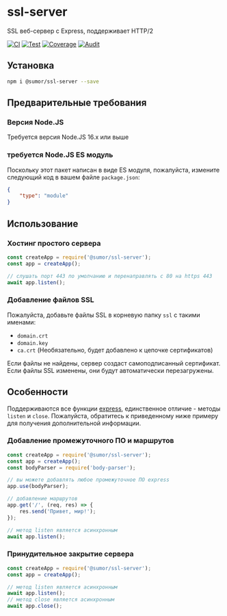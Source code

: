 # ssl-server
SSL веб-сервер с Express, поддерживает HTTP/2

[![CI](https://github.com/sumor-cloud/ssl-server/actions/workflows/ci.yml/badge.svg)](https://github.com/sumor-cloud/ssl-server/actions/workflows/ci.yml)
[![Test](https://github.com/sumor-cloud/ssl-server/actions/workflows/ut.yml/badge.svg)](https://github.com/sumor-cloud/ssl-server/actions/workflows/ut.yml)
[![Coverage](https://github.com/sumor-cloud/ssl-server/actions/workflows/coverage.yml/badge.svg)](https://github.com/sumor-cloud/ssl-server/actions/workflows/coverage.yml)
[![Audit](https://github.com/sumor-cloud/ssl-server/actions/workflows/audit.yml/badge.svg)](https://github.com/sumor-cloud/ssl-server/actions/workflows/audit.yml)

## Установка
```bash
npm i @sumor/ssl-server --save
```

## Предварительные требования

### Версия Node.JS
Требуется версия Node.JS 16.x или выше

### требуется Node.JS ES модуль
Поскольку этот пакет написан в виде ES модуля,
пожалуйста, измените следующий код в вашем файле ```package.json```:
```json
{
    "type": "module"
}
```

## Использование

### Хостинг простого сервера

```javascript
const createApp = require('@sumor/ssl-server');
const app = createApp();

// слушать порт 443 по умолчанию и перенаправлять с 80 на https 443
await app.listen();
```


### Добавление файлов SSL
Пожалуйста, добавьте файлы SSL в корневую папку ```ssl``` с такими именами:
- ```domain.crt```
- ```domain.key```
- ```ca.crt``` (Необязательно, будет добавлено к цепочке сертификатов)

Если файлы не найдены, сервер создаст самоподписанный сертификат.  
Если файлы SSL изменены, они будут автоматически перезагружены.

## Особенности

Поддерживаются все функции [express](https://www.npmjs.com/package/express), единственное отличие - методы ```listen``` и ```close```. Пожалуйста, обратитесь к приведенному ниже примеру для получения дополнительной информации.

### Добавление промежуточного ПО и маршрутов

```javascript
const createApp = require('@sumor/ssl-server');
const app = createApp();
const bodyParser = require('body-parser');

// вы можете добавлять любое промежуточное ПО express
app.use(bodyParser);

// добавление маршрутов
app.get('/', (req, res) => {
    res.send('Привет, мир!');
});

// метод listen является асинхронным
await app.listen();
```

### Принудительное закрытие сервера

```javascript
const createApp = require('@sumor/ssl-server');
const app = createApp();

// метод listen является асинхронным
await app.listen();
// метод close является асинхронным
await app.close();
```